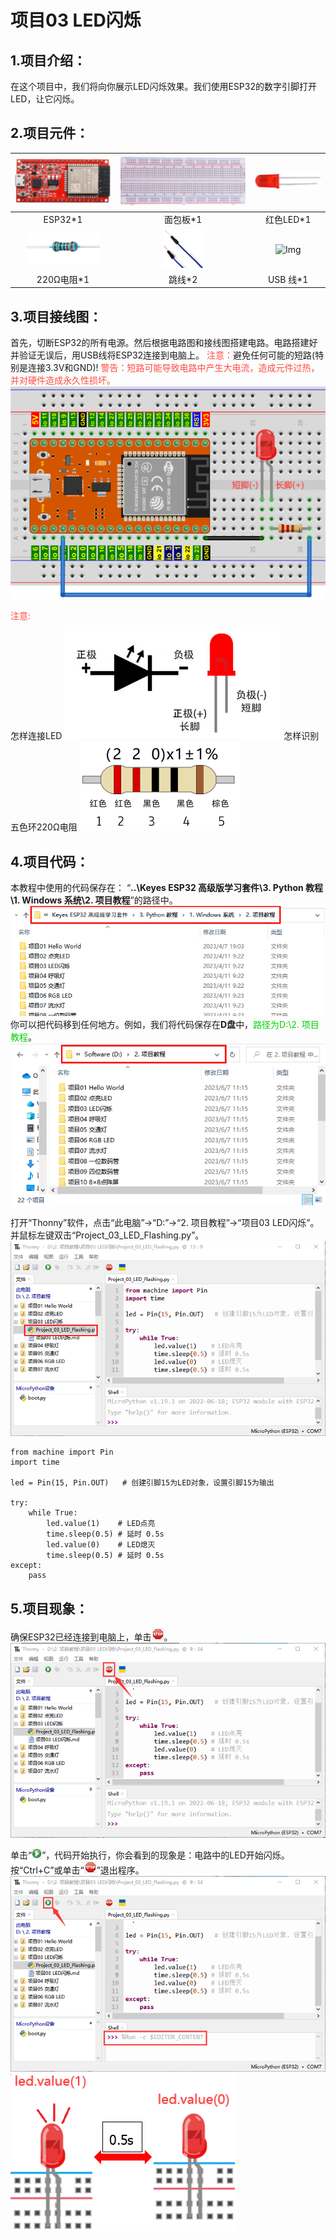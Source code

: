 # 项目03 LED闪烁

## 1.项目介绍：
在这个项目中，我们将向你展示LED闪烁效果。我们使用ESP32的数字引脚打开LED，让它闪烁。

## 2.项目元件：
|![Img](../../../media/ESP32主板img-20230411094400.png)|![Img](../../../media/面包板img-20230411094115.png)|![Img](../../../media/红色LEDimg-20230411094134.png)|
| :--: | :--: | :--: |
|ESP32*1|面包板*1|红色LED*1|
|![Img](../../../media/220Ω电阻img-20230411094458.png)| ![Img](../../../media/跳线img-20230411094511.png)|![Img](../../../media/USB线img-20230407194453.png)|
|220Ω电阻*1|跳线*2|USB 线*1|

## 3.项目接线图：
首先，切断ESP32的所有电源。然后根据电路图和接线图搭建电路。电路搭建好并验证无误后，用USB线将ESP32连接到电脑上。
<span style="color: rgb(255, 76, 65);">注意：</span>避免任何可能的短路(特别是连接3.3V和GND)!
<span style="color: rgb(255, 76, 65);">警告：短路可能导致电路中产生大电流，造成元件过热，并对硬件造成永久性损坏。 </span>
![Img](../../../media/项目03接线图img-20230419163913.png)


<span style="color: rgb(255, 76, 65);">注意: </span>

怎样连接LED 
![Img](../../../media/怎样连接LEDimg-20230411095159.png)
怎样识别五色环220Ω电阻
![Img](../../../media/怎样识别五色环220Ω电阻img-20230411095214.png)

## 4.项目代码：
本教程中使用的代码保存在：
“**..\Keyes ESP32 高级版学习套件\3. Python 教程\1. Windows 系统\2. 项目教程**”的路径中。
![Img](../../../media/本教程中使用的代码保存在img-20230526190901.png)
你可以把代码移到任何地方。例如，我们将代码保存在**D盘**中，<span style="color: rgb(0, 209, 0);">路径为D:\2. 项目教程</span>。
![Img](../../../media/代码保存在D盘img-20230407191836.png)

打开“Thonny”软件，点击“此电脑”→“D:”→“2. 项目教程”→“项目03 LED闪烁”。并鼠标左键双击“Project_03_LED_Flashing.py”。
![Img](../../../media/项目03-1img-20230411135542.png)

```
from machine import Pin
import time

led = Pin(15, Pin.OUT)   # 创建引脚15为LED对象，设置引脚15为输出

try:
    while True:
        led.value(1)    # LED点亮
        time.sleep(0.5) # 延时 0.5s
        led.value(0)    # LED熄灭
        time.sleep(0.5) # 延时 0.5s
except:
    pass

```
## 5.项目现象：
确保ESP32已经连接到电脑上，单击![Img](../../../media/停止或重启后端进程img-20230411135638.png)。
![Img](../../../media/项目03-2img-20230411135708.png)

单击“![Img](../../../media/运行img-20230411134705.png)”，代码开始执行，你会看到的现象是：电路中的LED开始闪烁。按“Ctrl+C”或单击“![Img](../../../media/停止或重启后端进程img-20230411134807.png)”退出程序。
![Img](../../../media/项目03-3img-20230411135825.png)
![Img](../../../media/项目03-4img-20230411135902.png)










